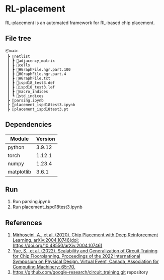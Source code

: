 # RL-placement
RL-placement is an automated framework for RL-based chip placement.

## File tree

```
📦main
 ┣ 📂netlist
 ┃ ┣ 📜adjacency_matrix
 ┃ ┣ 📜cells
 ┃ ┣ 📜HGraphFile.hgr.part.100
 ┃ ┣ 📜HGraphFile.hgr.part.4
 ┃ ┣ 📜HGraphFile.txt
 ┃ ┣ 📜ispd18_test3.def
 ┃ ┣ 📜ispd18_test3.lef
 ┃ ┣ 📜macro_indices
 ┃ ┗ 📜std_indices
 ┣ 📜parsing.ipynb
 ┣ 📜placement_ispd18test3.ipynb
 ┣ 📜placement_ispd18test3.pt
```

## Dependencies

| Module | Version |
| --- | --- |
| python | 3.9.12 |
| torch | 1.12.1 |
| numpy | 1.23.4 |
| matplotlib | 3.6.1 |

## Run

1. Run parsing.ipynb
2. Run placement_ispd18test3.ipynb

## References

1. [Mirhoseini, A., et al. (2020). Chip Placement with Deep Reinforcement Learning, arXiv:2004.10746(doi: https://doi.org/10.48550/arXiv.2004.10746)](https://arxiv.org/abs/2004.10746)
2. [Yue, S., et al. (2022). Scalability and Generalization of Circuit Training for Chip Floorplanning. Proceedings of the 2022 International Symposium on Physical Design. Virtual Event, Canada, Association for Computing Machinery: 65–70.](https://dl.acm.org/doi/abs/10.1145/3505170.3511478)
3. https://github.com/google-research/circuit_training.git repository
